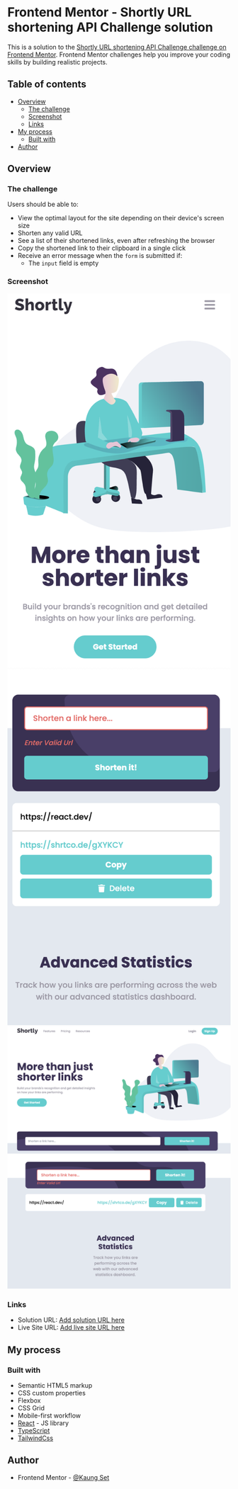 # Frontend Mentor - Shortly URL shortening API Challenge solution

This is a solution to the [Shortly URL shortening API Challenge challenge on Frontend Mentor](https://www.frontendmentor.io/challenges/url-shortening-api-landing-page-2ce3ob-G). Frontend Mentor challenges help you improve your coding skills by building realistic projects. 

## Table of contents

- [Overview](#overview)
  - [The challenge](#the-challenge)
  - [Screenshot](#screenshot)
  - [Links](#links)
- [My process](#my-process)
  - [Built with](#built-with)
- [Author](#author)


## Overview

### The challenge

Users should be able to:

- View the optimal layout for the site depending on their device's screen size
- Shorten any valid URL
- See a list of their shortened links, even after refreshing the browser
- Copy the shortened link to their clipboard in a single click
- Receive an error message when the `form` is submitted if:
  - The `input` field is empty

### Screenshot

![](./public/screenshots/Screenshot%202023-06-22%20at%2022.41.02.png)
![](./public/screenshots/Screenshot%202023-06-22%20at%2022.42.03.png)
![](./public/screenshots/Screenshot%202023-06-22%20at%2023.03.42.png)
![](./public/screenshots/Screenshot%202023-06-22%20at%2022.50.25.png)


### Links

- Solution URL: [Add solution URL here](https://your-solution-url.com)
- Live Site URL: [Add live site URL here](https://your-live-site-url.com)

## My process

### Built with

- Semantic HTML5 markup
- CSS custom properties
- Flexbox
- CSS Grid
- Mobile-first workflow
- [React](https://react.dev/) - JS library
- [TypeScript](https://www.typescriptlang.org/)
- [TailwindCss](https://tailwindcss.com/)



## Author

- Frontend Mentor - [@Kaung Set](https://www.frontendmentor.io/profile/erke31-2)

